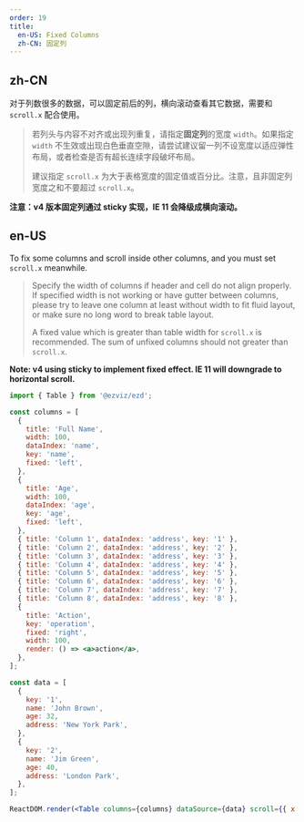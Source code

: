 ```yaml
---
order: 19
title:
  en-US: Fixed Columns
  zh-CN: 固定列
---
```


## zh-CN

对于列数很多的数据，可以固定前后的列，横向滚动查看其它数据，需要和 `scroll.x` 配合使用。

> 若列头与内容不对齐或出现列重复，请指定**固定列**的宽度 `width`。如果指定 `width` 不生效或出现白色垂直空隙，请尝试建议留一列不设宽度以适应弹性布局，或者检查是否有超长连续字段破坏布局。
>
> 建议指定 `scroll.x` 为大于表格宽度的固定值或百分比。注意，且非固定列宽度之和不要超过 `scroll.x`。

**注意：v4 版本固定列通过 sticky 实现，IE 11 会降级成横向滚动。**

## en-US

To fix some columns and scroll inside other columns, and you must set `scroll.x` meanwhile.

> Specify the width of columns if header and cell do not align properly. If specified width is not working or have gutter between columns, please try to leave one column at least without width to fit fluid layout, or make sure no long word to break table layout.
>
> A fixed value which is greater than table width for `scroll.x` is recommended. The sum of unfixed columns should not greater than `scroll.x`.

**Note: v4 using sticky to implement fixed effect. IE 11 will downgrade to horizontal scroll.**

```jsx
import { Table } from '@ezviz/ezd';

const columns = [
  {
    title: 'Full Name',
    width: 100,
    dataIndex: 'name',
    key: 'name',
    fixed: 'left',
  },
  {
    title: 'Age',
    width: 100,
    dataIndex: 'age',
    key: 'age',
    fixed: 'left',
  },
  { title: 'Column 1', dataIndex: 'address', key: '1' },
  { title: 'Column 2', dataIndex: 'address', key: '2' },
  { title: 'Column 3', dataIndex: 'address', key: '3' },
  { title: 'Column 4', dataIndex: 'address', key: '4' },
  { title: 'Column 5', dataIndex: 'address', key: '5' },
  { title: 'Column 6', dataIndex: 'address', key: '6' },
  { title: 'Column 7', dataIndex: 'address', key: '7' },
  { title: 'Column 8', dataIndex: 'address', key: '8' },
  {
    title: 'Action',
    key: 'operation',
    fixed: 'right',
    width: 100,
    render: () => <a>action</a>,
  },
];

const data = [
  {
    key: '1',
    name: 'John Brown',
    age: 32,
    address: 'New York Park',
  },
  {
    key: '2',
    name: 'Jim Green',
    age: 40,
    address: 'London Park',
  },
];

ReactDOM.render(<Table columns={columns} dataSource={data} scroll={{ x: 1300 }} />, mountNode);
```
